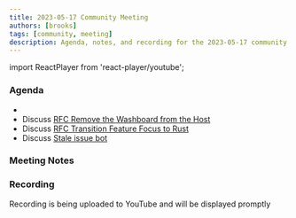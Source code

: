 ```yaml
---
title: 2023-05-17 Community Meeting
authors: [brooks]
tags: [community, meeting]
description: Agenda, notes, and recording for the 2023-05-17 community meeting
---
```


import ReactPlayer from 'react-player/youtube';

### Agenda

- 
- Discuss [RFC Remove the Washboard from the Host](https://github.com/wasmCloud/wasmCloud/issues/321)
- Discuss [RFC Transition Feature Focus to Rust](https://github.com/wasmCloud/wasmCloud/issues/324)
- Discuss [Stale issue bot](https://github.com/wasmCloud/wasmCloud/pull/330) 

<!--truncate-->

### Meeting Notes

### Recording

Recording is being uploaded to YouTube and will be displayed promptly
